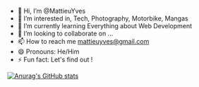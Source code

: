 - 👋 Hi, I’m @MattieuYves
- 👀 I’m interested in, Tech, Photography, Motorbike, Mangas
- 🌱 I’m currently learning Everything about Web Development
- 💞️ I’m looking to collaborate on ...
- 📫 How to reach me mattieuyves@gmail.com
- 😄 Pronouns: He/Him
- ⚡ Fun fact: Let's find out !

[![Anurag's GitHub stats](https://github-readme-stats.vercel.app/api?username=MattieuYves)](https://github.com/MattieuYves/github-readme-stats)
<!---
MattieuYves/MattieuYves is a ✨ special ✨ repository because its `README.md` (this file) appears on your GitHub profile.
You can click the Preview link to take a look at your changes.
--->
